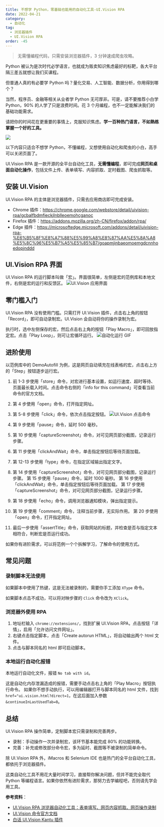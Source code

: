 ```yaml
---
title: 不想学 Python，零基础也能用的自动化工具-UI.Vision RPA
date: 2022-04-21
category:
  - 自动化
tag:
  - 浏览器插件
  - UI.Vision RPA
order: -45
---
```


> 无需懂编程代码，只需安装浏览器插件，3 分钟速成爬虫攻略。

Python 被认为是次时代必学语言，也就成为贩卖知识焦虑最好的标靶，各大平台隔三差五就想让我们买课程。

但普通人真的有必要学 Python 吗？量化交易、人工智能、数据分析，你用得到哪个？

当然，程序员、金融等相关从业者学 Python 无可厚非。可是，请不要推荐小白学 Python，90% 的人学了只是浪费时间。花 3 个月编程，也不一定能解决我们的基础功能需求。

请把你的时间花在更重要的事情上，克服知识焦虑。**学一百种热门语言，不如熟练掌握一个好的工具。**

![](http://tc.seoipo.com/2022-05-05-14-45-43.png)

以下内容只适合不想学 Python，不懂编程，又想使用自动化和爬虫的小白，高手可以关闭页面了。

UI.Vision RPA 是一款开源的全平台自动化工具，**无需懂编程**，即可完成**网页和桌面自动化操作**，包括文件上传、表单填写、内容抓取、定时截图、爬虫抓取等。

## 安装 UI.Vision

UI.Vision RPA 的主体是浏览器插件，只需去应用商店即可完成安装。

- Chrome 插件：<https://chrome.google.com/webstore/detail/uivision-rpa/gcbalfbdmfieckjlnblleoemohcganoc>
- Firefox 插件：<https://addons.mozilla.org/zh-CN/firefox/addon/rpa/>
- Edge 插件：<https://microsoftedge.microsoft.com/addons/detail/uivision-rpa-%E6%B5%8F%E8%A7%88%E5%99%A8%E8%87%AA%E5%8A%A8%E5%8C%96%E5%B7%A5%E5%85%B7/goapmjinbaeomoemgdcnnhoedopjnddd>

## UI.Vision RPA 界面

UI.Vision RPA 的运行脚本叫做「宏」。界面很简单，左侧是宏的范例库和本地文件，右侧是宏的运行和反馈区。
![UI.Vision 应用界面](http://tc.seoipo.com/2022-04-21-16-52-29.png)

## 零门槛入门

UI.Vision RPA 没有使用门槛。只需打开 UI.Vision 插件，点击右上角的按钮「Record」，即可自动录制宏。UI.Vision 会自动将你的操作录制为宏。

执行时，选中左侧保存的宏，然后点击右上角的按钮「Play Macro」，即可回放指定宏。点击「Play Loop」，则可让宏循环运行。
![自动化运行 GIF](http://tc.seoipo.com/2022-04-21-20-25-31.gif)

## 进阶使用

以范例库中的 DemoAutofill 为例，这是网页自动填充在线表格的宏，点击右上方的「Step」按钮逐步运行宏。

1. 前 1-3 步使用「store」命令，对宏进行基本设置，如运行速度、超时等待、页面最长载入时间。点击命令右侧的「info for this command」可查看当前命令的官方文档。

2. 第 4 步使用「open」命令，打开指定网址。

3. 第 5-8 步使用「click」命令，依次点击指定按钮。
   ![UI.Vision 点击命令](http://tc.seoipo.com/2022-04-21-17-15-59.png)

4. 第 9 步使用「pause」命令，延时 500 毫秒。

5. 第 10 步使用「captureScreenshot」命令，对可见网页部分截图，记录运行步骤。

6. 第 11 步使用「clickAndWait」命令，单击指定按钮后等待页面加载。

7. 第 12-13 步使用「type」命令，在指定区域输出指定文字。

8. 第 14 步使用「captureScreenshot」命令，对可见网页部分截图，记录运行步骤。
   第 15 步使用「pause」命令，延时 1000 毫秒。
   第 16 步使用「clickAndWait」命令，单击指定按钮后等待页面加载。
   第 17 步使用「captureScreenshot」命令，对可见网页部分截图，记录运行步骤。

9. 第 18 步使用「echo」命令，调用浏览器通知模块，弹出指定提示。

10. 第 19 步使用「comment」命令，注释当前步骤，无实际作用。
    第 20 步使用「open」命令，打开指定网址。

11. 最后一步使用「assertTitle」命令，获取网站的标题，并检查是否与指定文本相符合，判断宏是否运行成功。

如果你有进阶需求，可以将范例一个个拆解学习，了解命令的使用方式。

## 常见问题

### 录制脚本无法使用

如果脚本中使用了热键，这是无法被录制的，需要你手工添加 `XType` 命令。

如果脚本点击不成功，可以将对映步骤的 `Click` 命令改为 `XClick`。

### 浏览器外使用 RPA

1. 地址栏输入 `chrome://extensions/`，找到扩展 UI.Vision RPA，点击按钮「详情」，启用「允许访问文件网址」。
2. 右键点击指定脚本，点击「Create autorun HTML」，将自动输出两个 html 文件。
3. 点击与脚本同名的 html 即可启动脚本。

### 本地运行自动化报错

本地运行自动化文件，报错 `No tab with id`。

这是自动化内存泄漏造成的报错，需要手动点击右上角的「Play Macro」按钮执行命令。
如果你不想手动执行，可以用编辑器打开与脚本同名的 html 文件，找到 `href="ui.vision.html?direct=1`，在这后面加入参数 `&continueInLastUsedTab=0`。

## 总结

UI.Vision RPA 操作简单，定制脚本宏只需录制和完善两步。

- 录制：手动操作一次并录制宏，该环节基本能完成 80% 的功能转换。
- 完善：补充或修改部分命令宏，多为延时、截图等不被录制的简单命令。

除 UI.Vision RPA 外，iMacros 和 Selenium IDE 也是热门的全平台自动化工具，都依托于浏览器插件。

这类自动化工具不用花大量时间学习，直接帮你解决问题，但并不能完全取代 Python 等编程语言。如果你依然有进阶需求，那努力去学编程吧，否则请先学会用工具。

**参考资料**：

- [UI.Vision RPA 浏览器自动化工具：表单填写、网页内容抓取、网页操作录制](https://www.appinn.com/ui-vision-rpa/)
- [UI.Vision 命令官方文档](https://ui.vision/rpa/docs/selenium-ide)
- [白话 UI.Vision Kantu 插件](https://github.com/LoveOctocat/UI.Vision-Kantu-ZH)
